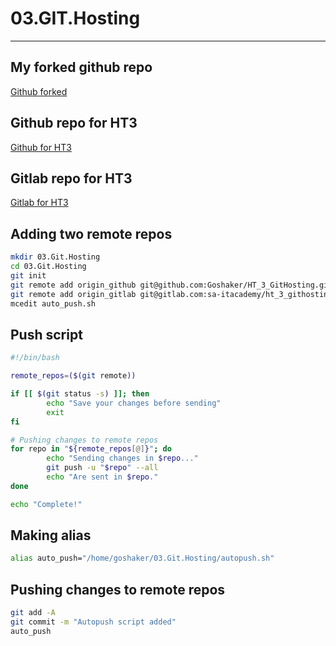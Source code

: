 # 03.GIT.Hosting
---

## My forked github repo

[Github forked](https://github.com/Goshaker/sa.it-academy.by)

## Github repo for HT3

[Github for HT3](https://github.com/Goshaker/HT_3_GitHosting)

## Gitlab repo for HT3

[Gitlab for HT3](https://gitlab.com/sa-itacademy/ht_3_githosting)

## Adding two remote repos

```bash
mkdir 03.Git.Hosting
cd 03.Git.Hosting
git init
git remote add origin_github git@github.com:Goshaker/HT_3_GitHosting.git
git remote add origin_gitlab git@gitlab.com:sa-itacademy/ht_3_githosting.git
mcedit auto_push.sh
```

## Push script

```bash
#!/bin/bash

remote_repos=($(git remote))

if [[ $(git status -s) ]]; then
        echo "Save your changes before sending"
        exit
fi

# Pushing changes to remote repos
for repo in "${remote_repos[@]}"; do
        echo "Sending changes in $repo..."
        git push -u "$repo" --all
        echo "Are sent in $repo."
done

echo "Complete!"
```

## Making alias

```bash
alias auto_push="/home/goshaker/03.Git.Hosting/autopush.sh"
```

## Pushing changes to remote repos

```bash
git add -A
git commit -m "Autopush script added"
auto_push
```